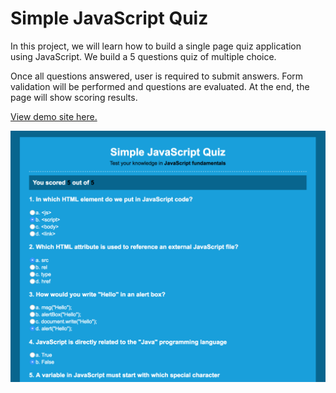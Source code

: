 # Simple JavaScript Quiz

In this project, we will learn how to build a single page quiz application using JavaScript. We build a 5 questions quiz of multiple choice.

Once all questions answered, user is required to submit answers. Form validation will be performed and questions are evaluated. At the end, the page will show scoring results.

[View demo site here.](https://webdevtuts.github.io/simple_javascript_quiz/)

![Preview](screenshot.png)
